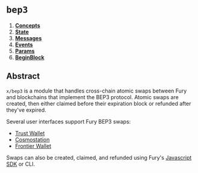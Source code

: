 <!--
order: 0
title: "BEP3 Overview"
parent:
  title: "bep3"
-->

# `bep3`

<!-- TOC -->
1. **[Concepts](01_concepts.md)**
2. **[State](02_state.md)**
3. **[Messages](03_messages.md)**
4. **[Events](04_events.md)**
5. **[Params](05_params.md)**
6. **[BeginBlock](06_begin_block.md)**

## Abstract

`x/bep3` is a module that handles cross-chain atomic swaps between Fury and blockchains that implement the BEP3 protocol. Atomic swaps are created, then either claimed before their expiration block or refunded after they've expired.

Several user interfaces support Fury BEP3 swaps:
- [Trust Wallet](https://trustwallet.com/)
- [Cosmostation](https://wallet.cosmostation.io/?network=fury)
- [Frontier Wallet](https://frontierwallet.com/)

Swaps can also be created, claimed, and refunded using Fury's [Javascript SDK](https://github.com/Percosis-Labs/javascript-sdk) or CLI.
